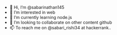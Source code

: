 - 👋 Hi, I’m @sabarinathan145
- 👀 I’m interested in web 
- 🌱 I’m currently learning node.js
- 💞️ I’m looking to collaborate on other content github
- 📫 To reach me on @sabari_rishi34 at hackerrank..

<!---
sabarinathan145/sabarinathan145 is a ✨ special ✨ repository because its `README.md` (this file) appears on your GitHub profile.
You can click the Preview link to take a look at your changes.
--->
